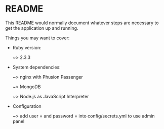 # README

This README would normally document whatever steps are necessary to get the
application up and running.

Things you may want to cover:

* Ruby version:

  ~> 2.3.3
  
* System dependencies:

  ~> nginx with Phusion Passenger
  
  ~> MongoDB
  
  ~> Node.js as JavaScript Interpreter
  
  
* Configuration

  ~> add user = <username> and password = <yourpasswordhere> into config/secrets.yml to use admin panel

